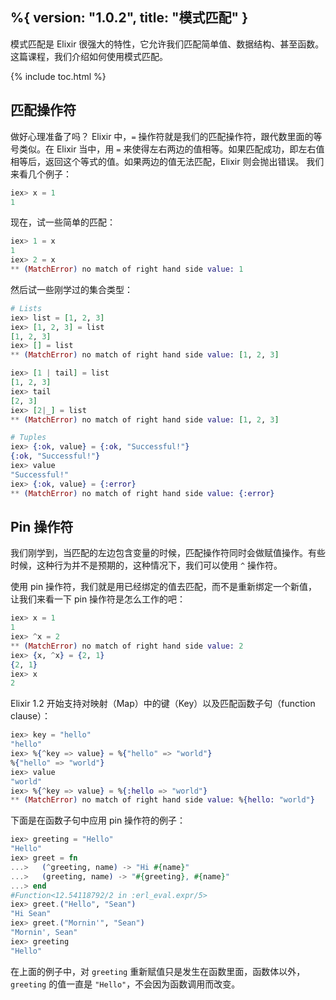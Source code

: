 %{
  version: "1.0.2",
  title: "模式匹配"
}
---

模式匹配是 Elixir 很强大的特性，它允许我们匹配简单值、数据结构、甚至函数。这篇课程，我们介绍如何使用模式匹配。

{% include toc.html %}

匹配操作符
----------

做好心理准备了吗？ Elixir 中，`=` 操作符就是我们的匹配操作符，跟代数里面的等号类似。在 Elixir 当中，用 `=` 来使得左右两边的值相等。如果匹配成功，即左右值相等后，返回这个等式的值。如果两边的值无法匹配，Elixir 则会抛出错误。 我们来看几个例子：

```elixir
iex> x = 1
1
```

现在，试一些简单的匹配：

```elixir
iex> 1 = x
1
iex> 2 = x
** (MatchError) no match of right hand side value: 1
```

然后试一些刚学过的集合类型：

```elixir
# Lists
iex> list = [1, 2, 3]
iex> [1, 2, 3] = list
[1, 2, 3]
iex> [] = list
** (MatchError) no match of right hand side value: [1, 2, 3]

iex> [1 | tail] = list
[1, 2, 3]
iex> tail
[2, 3]
iex> [2|_] = list
** (MatchError) no match of right hand side value: [1, 2, 3]

# Tuples
iex> {:ok, value} = {:ok, "Successful!"}
{:ok, "Successful!"}
iex> value
"Successful!"
iex> {:ok, value} = {:error}
** (MatchError) no match of right hand side value: {:error}
```

Pin 操作符
----------

我们刚学到，当匹配的左边包含变量的时候，匹配操作符同时会做赋值操作。有些时候，这种行为并不是预期的，这种情况下，我们可以使用 `^` 操作符。

使用 pin 操作符，我们就是用已经绑定的值去匹配，而不是重新绑定一个新值，让我们来看一下 pin 操作符是怎么工作的吧：

```elixir
iex> x = 1
1
iex> ^x = 2
** (MatchError) no match of right hand side value: 2
iex> {x, ^x} = {2, 1}
{2, 1}
iex> x
2
```

Elixir 1.2 开始支持对映射（Map）中的键（Key）以及匹配函数子句（function clause）：

```elixir
iex> key = "hello"
"hello"
iex> %{^key => value} = %{"hello" => "world"}
%{"hello" => "world"}
iex> value
"world"
iex> %{^key => value} = %{:hello => "world"}
** (MatchError) no match of right hand side value: %{hello: "world"}
```

下面是在函数子句中应用 pin 操作符的例子：

```elixir
iex> greeting = "Hello"
"Hello"
iex> greet = fn
...>   (^greeting, name) -> "Hi #{name}"
...>   (greeting, name) -> "#{greeting}, #{name}"
...> end
#Function<12.54118792/2 in :erl_eval.expr/5>
iex> greet.("Hello", "Sean")
"Hi Sean"
iex> greet.("Mornin'", "Sean")
"Mornin', Sean"
iex> greeting
"Hello"
```

在上面的例子中，对 `greeting` 重新赋值只是发生在函数里面，函数体以外，`greeting` 的值一直是 `"Hello"`，不会因为函数调用而改变。
